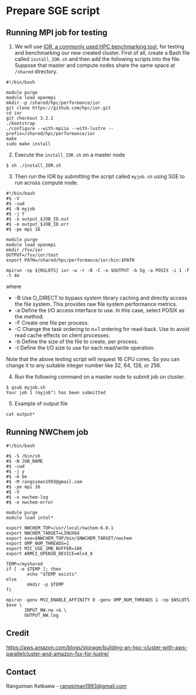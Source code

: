 # Prepare SGE script

## Running MPI job for testing

1. We will use [IOR, a commonly used HPC benchmarking tool,](http://wiki.lustre.org/IOR) for testing and benchmarking our new created cluster. First of all, create a Bash file called `install_IOR.sh` and then add the following scripts into the file. Suppose that master and compute nodes share the same space at `/shared` directory.

```
#!/bin/bash

module purge
module load openmpi
mkdir -p /shared/hpc/performance/ior
git clone https://github.com/hpc/ior.git
cd ior
git checkout 3.2.1
./bootstrap
./configure --with-mpiio --with-lustre --prefix=/shared/hpc/performance/ior
make
sudo make install
```

2. Execute the `install_IOR.sh` on a master node

```
$ sh ./install_IOR.sh
```

3. Then run the IOR by submitting the script called `myjob.sh` using SGE to run across compute node.

```
#!/bin/bash
#$ -V
#$ -cwd
#$ -N myjob
#$ -j Y
#$ -o output_$JOB_ID.out
#$ -e output_$JOB_ID.err
#$ -pe mpi 16

module purge
module load openmpi
mkdir /fsx/ior
OUTPUT=/fsx/ior/test
export PATH=/shared/hpc/performance/ior/bin:$PATH

mpirun -np ${NSLOTS} ior -w -r -B -C -o $OUTPUT -b 5g -a POSIX -i 1 -F -t 4m
```

where 
- -B  Use O_DIRECT to bypass system library caching and directly access the file system. This provides raw file system performance metrics.
- -a  Define the I/O access interface to use. In this case, select POSIX as the method.
- -F  Create one file per process.
- -C Change the task ordering to n+1 ordering for read-back. Use to avoid read cache effects on client processes.
- -b Define the size of the file to create, per process.
- -t  Define the I/O size to use for each read/write operation.

Note that the above testing script will request 16 CPU cores. So you can change it to any suitable integer number like 32, 64, 128, or 256.

4. Run the following command on a master node to submit job on cluster.

```
$ qsub myjob.sh
Your job 1 (myjob") has been submitted
```

5. Example of output file

```
cat output*
```

## Running NWChem job

```
#!/bin/bash

#$ -S /bin/sh
#$ -N JOB_NAME
#$ -cwd
#$ -j y
#$ -m be
#$ -M rangsiman1993@gmail.com
#$ -pe mpi 16
#$ -V
#$ -o nwchem-log
#$ -e nwchem-error

module purge
module load intel*

export NWCHEM_TOP=/usr/local/nwchem-6.8.1
export NWCHEM_TARGET=LINUX64
export exe=$NWCHEM_TOP/bin/$NWCHEM_TARGET/nwchem
export OMP_NUM_THREADS=1
export MIC_USE_2MB_BUFFER=16K
export ARMCI_OPENIB_DEVICE=mlx4_0

TEMP=/myshared
if [ -e $TEMP ]; then
        echo "$TEMP exists"
else
        mkdir -p $TEMP
fi

mpirun -genv MV2_ENABLE_AFFINITY 0 -genv OMP_NUM_THREADS 1 -np $NSLOTS $exe \
       INPUT_NW.nw >& \
       OUTPUT_NW.log
```

## Credit

https://aws.amazon.com/blogs/storage/building-an-hpc-cluster-with-aws-parallelcluster-and-amazon-fsx-for-lustre/

## Contact 

Rangsiman Ketkaew - rangsiman1993@gmail.com
